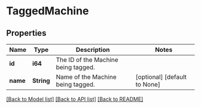 # TaggedMachine

## Properties
Name | Type | Description | Notes
------------ | ------------- | ------------- | -------------
**id** | **i64** | The ID of the Machine being tagged. | 
**name** | **String** | Name of the Machine being tagged. | [optional] [default to None]

[[Back to Model list]](../README.md#documentation-for-models) [[Back to API list]](../README.md#documentation-for-api-endpoints) [[Back to README]](../README.md)


